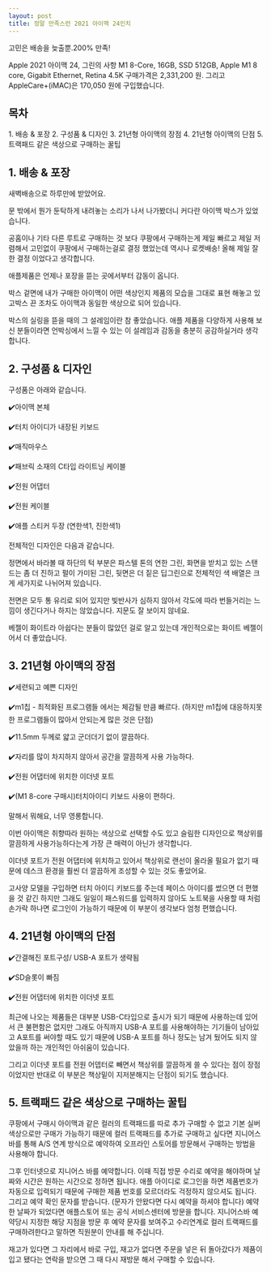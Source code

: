 ```yaml
---
layout: post
title: 정말 만족스런 2021 아이맥 24인치
---
```


고민은 배송을 늦출뿐.200% 만족!

Apple 2021 아이맥 24, 그린의 사항 M1 8-Core, 16GB, SSD 512GB, Apple M1 8 core, Gigabit Ethernet, Retina 4.5K
구매가격은 2,331,200 원. 그리고 AppleCare+(iMAC)은 170,050 원에 구입했습니다.


<h2>목차</h2>
1. 배송 & 포장
2. 구성품 & 디자인
3. 21년형 아이맥의 장점
4. 21년형 아이맥의 단점
5. 트랙패드 같은 색상으로 구매하는 꿀팁


<h2>1. 배송 & 포장</h2>
새벽배송으로 하루만에 받았어요. 

문 밖에서 뭔가 둔탁하게 내려놓는 소리가 나서 나가봤더니 커다란 아이맥 박스가 있었습니다.

공홈이나 기타 다른 루트로 구매하는 것 보다 쿠팡에서 구매하는게 제일 빠르고 제일 저렴해서 고민없이 쿠팡에서 구매하는걸로 결정 했었는데 역시나 로켓배송! 올해 제일 잘한 결정 이었다고 생각합니다.

애플제품은 언제나 포장을 뜯는 곳에서부터 감동이 옵니다.

박스 겉면에 내가 구매한 아이맥이 어떤 색상인지 제품의 모습을 그대로 표현 해놓고 있고박스 끈 조차도 아이맥과 동일한 색상으로 되어 있습니다.

박스의 실링을 뜯을 때의 그 설레임이란 참 좋았습니다.
애플 제품을 다양하게 사용해 보신 분들이라면 언박싱에서 느낄 수 있는 이 설레임과 감동을 충분히 공감하실거라 생각합니다.



<h2>2. 구성품 & 디자인</h2>
구성품은 아래와 같습니다.

✔️아이맥 본체

✔️터치 아이디가 내장된 키보드

✔️매직마우스

✔️패브릭 소재의 C타입 라이트닝 케이블

✔️전원 어댑터

✔️전원 케이블

✔️애플 스티커 두장 (연한색1, 진한색1)

전체적인 디자인은 다음과 같습니다.

정면에서 바라볼 때 하단의 턱 부분은 파스텔 톤의 연한 그린, 화면을 받치고 있는 스탠드는 좀 더 진하고 펄이 가미된 그린, 뒷면은 더 짙은 딥그린으로 전체적인 색 배열은 크게 세가지로 나뉘어져 있습니다.

전면은 모두 통 유리로 되어 있지만 빛반사가 심하지 않아서 각도에 따라 번들거리는 느낌이 생긴다거나 하지는 않았습니다.
지문도 잘 보이지 않네요.

베젤이 화이트라 아쉽다는 분들이 많았던 걸로 알고 있는데 개인적으로는 화이트 베젤이어서 더 좋았습니다.



<h2>3. 21년형 아이맥의 장점</h2>
✔️세련되고 예쁜 디자인

✔️m1칩 - 최적화된 프로그램들 에서는 체감될 만큼 빠르다. (하지만 m1칩에 대응하지못한 프로그램들이 많아서 안되는게 많은 것은 단점)

✔️11.5mm 두께로 얇고 군더더기 없이 깔끔하다.

✔️자리를 많이 차지하지 않아서 공간을 깔끔하게 사용 가능하다.

✔️전원 어댑터에 위치한 이더넷 포트

✔️(M1 8-core 구매시)터치아이디 키보드 사용이 편하다.

말해서 뭐해요, 너무 영롱합니다.

이번 아이맥은 취향따라 원하는 색상으로 선택할 수도 있고 슬림한 디자인으로 책상위를 깔끔하게 사용가능하다는게 가장 큰 매력이 아닌가 생각합니다.

이더넷 포트가 전원 어댑터에 위치하고 있어서 책상위로 랜선이 올라올 필요가 없기 때문에 데스크 환경을 훨씬 더 깔끔하게 조성할 수 있는 것도 좋았어요.

고사양 모델을 구입하면 터치 아이디 키보드를 주는데 페이스 아이디를 썼으면 더 편했을 것 같긴 하지만 그래도 일일이 패스워드를 입력하지 않아도 노트북을 사용할 때 처럼 손가락 하나면 로그인이 가능하기 때문에 이 부분이 생각보다 엄청 편했습니다.



<h2>4. 21년형 아이맥의 단점</h2>
✔️간결해진 포트구성/ USB-A 포트가 생략됨

✔️SD슬롯이 빠짐

✔️전원 어댑터에 위치한 이더넷 포트

최근에 나오는 제품들은 대부분 USB-C타입으로 출시가 되기 때문에 사용하는데 있어서 큰 불편함은 없지만 그래도 아직까지 USB-A 포트를 사용해야하는 기기들이 남아있고 A포트를 써야할 때도 있기 때문에 USB-A 포트를 하나 정도는 남겨 뒀어도 되지 않았을까 하는 개인적인 아쉬움이 있습니다.

그리고 이더넷 포트를 전원 어뎁터로 빼면서 책상위를 깔끔하게 쓸 수 있다는 점이 장점 이었지만 반대로 이 부분은 책상밑이 지저분해지는 단점이 되기도 했습니다.



<h2>5. 트랙패드 같은 색상으로 구매하는 꿀팁</h2>
쿠팡에서 구매시 아이맥과 같은 컬러의 트랙패드를 따로 추가 구매할 수 없고 기본 실버 색상으로만 구매가 가능하기 때문에 컬러 트랙패드를 추가로 구매하고 싶다면 지니어스바를 통해 A/S 연계 방식으로 예약하여 오프라인 스토어를 방문해서 구매하는 방법을 사용해야 합니다.

그후 인터넷으로 지니어스 바를 예약합니다.
이때 직접 방문 수리로 예약을 해야하며 날짜와 시간은 원하는 시간으로 정하면 됩니다.
애플 아이디로 로그인을 하면 제품번호가 자동으로 입력되기 때문에 구매한 제품 번호를 모르더라도 걱정하지 않으셔도 됩니다.
그리고 예약 확인 문자를 받습니다. (문자가 안왔다면 다시 예약을 하셔야 합니다)
예약한 날짜가 되었다면 애플스토어 또는 공식 서비스센터에 방문을 합니다.
지니어스바 예약당시 지정한 해당 지점을 방문 후 예약 문자를 보여주고 수리연계로 컬러 트랙패드를 구매하려한다고 말하면 직원분이 안내를 해 주십니다.

재고가 있다면 그 자리에서 바로 구입, 재고가 없다면 주문을 넣은 뒤 돌아갔다가 제품이 입고 됐다는 연락을 받으면
그 때 다시 재방문 해서 구매할 수 있습니다.